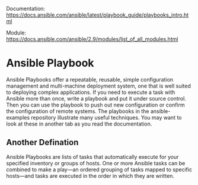 Documentation: https://docs.ansible.com/ansible/latest/playbook_guide/playbooks_intro.html


Module: https://docs.ansible.com/ansible/2.9/modules/list_of_all_modules.html

# Ansible Playbook
Ansible Playbooks offer a repeatable, reusable, simple configuration management and multi-machine deployment system, one that is well suited to deploying complex applications. If you need to execute a task with Ansible more than once, write a playbook and put it under source control. Then you can use the playbook to push out new configuration or confirm the configuration of remote systems. The playbooks in the ansible-examples repository illustrate many useful techniques. You may want to look at these in another tab as you read the documentation.

## Another Defination 
Ansible Playbooks are lists of tasks that automatically execute for your specified inventory or groups of hosts. One or more Ansible tasks can be combined to make a play—an ordered grouping of tasks mapped to specific hosts—and tasks are executed in the order in which they are written.